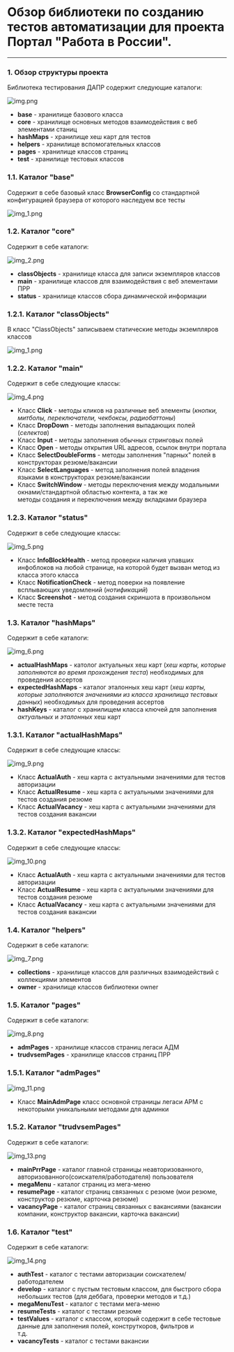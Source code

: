# Обзор библиотеки по созданию тестов автоматизации для проекта Портал "Работа в России".  

---

### 1. Обзор структуры проекта 
Библиотека тестирования ДАПР содержит следующие каталоги:  

![img.png](img.png)
* **base** - хранилище базового класса
* **core** - хранилище основных методов взаимодействия с веб элементами станиц
* **hashMaps** - хранилище хеш карт для тестов
* **helpers** - хранилище вспомогательных классов 
* **pages** - хранилище классов страниц 
* **test**  - хранилище тестовых классов

### 1.1. Каталог "base"
Содержит в себе базовый класс **BrowserConfig** со стандартной конфигурацией браузера от которого наследуем все тесты

![img_1.png](readmeResources/img_1.png)
### 1.2. Каталог "core"
Содержит в себе каталоги:  

![img_2.png](readmeResources/img_2.png)
* **classObjects** - хранилище класса для записи экземпляров классов
* **main** - хранилище классов для взаимодействия с веб элементами ПРР
* **status** - хранилище классов сбора динамической информации  

### 1.2.1. Каталог "classObjects"  
В класс "ClassObjects" записываем статические методы экземпляров классов

![img_1.png](img_1.png)
### 1.2.2. Каталог "main"  
Содержит в себе следующие классы:

![img_4.png](readmeResources/img_4.png)  
* Класс **Click** - методы кликов на различные веб элементы (_кнопки, митболы, переключатели, чекбоксы, 
радиобаттоны_)
* Класс **DropDown** - методы заполнения выпадающих полей (_селектов_)
* Класс **Input** - методы заполнения обычных стринговых полей
* Класс **Open** - методы открытия URL адресов, ссылок внутри портала
* Класс **SelectDoubleForms** - методы заполнения "парных" полей в конструкторах резюме/вакансии
* Класс **SelectLanguages** - метод заполнения полей владения языками в конструкторах резюме/вакансии
* Класс **SwitchWindow** - методы переключения между модальными окнами/стандартной областью контента, а так же  
методы создания и переключения между вкладками браузера

### 1.2.3. Каталог "status"
Содержит в себе следующие классы:  

![img_5.png](readmeResources/img_5.png)
* Класс **InfoBlockHealth** - метод проверки наличия упавших инфоблоков на любой странице, на которой будет вызван метод 
из класса этого класса  
* Класс **NotificationCheck** - метод поверки на появление всплывающих уведомлений (_нотификаций_)
* Класс **Screenshot** - метод создания скриншота в произвольном месте теста

### 1.3. Каталог "hashMaps"
Содержит в себе каталоги:  

![img_6.png](readmeResources/img_6.png)  
* **actualHashMaps** - католог актуальных хеш карт (_хеш карты, которые заполняются во время прохождения теста_)
необходимых для проведения ассертов
* **expectedHashMaps** - каталог эталонных хеш карт (_хеш карты, которые заполняются значениями из класса 
хранилища тестовых данных_) необходимых для проведения ассертов
* **hashKeys** - каталог с хранилищем класса ключей для заполнения _актуальных_ и _эталонных_ хеш карт  

### 1.3.1. Каталог "actualHashMaps"
Содержит в себе следующие классы:  

![img_9.png](readmeResources/img_9.png)
* Класс **ActualAuth** - хеш карта с актуальными значениями для тестов авторизации
* Класс **ActualResume** - хеш карта с актуальными значениями для тестов создания резюме
* Класс **ActualVacancy** - хеш карта с актуальными значениями для тестов создания вакансии

### 1.3.2. Каталог "expectedHashMaps"
Содержит в себе следующие классы:  

![img_10.png](readmeResources/img_10.png)
* Класс **ActualAuth** - хеш карта с актуальными значениями для тестов авторизации
* Класс **ActualResume** - хеш карта с актуальными значениями для тестов создания резюме
* Класс **ActualVacancy** - хеш карта с актуальными значениями для тестов создания вакансии

### 1.4. Каталог "helpers"  
Содержит в себе каталоги:  

![img_7.png](readmeResources/img_7.png)  
* **collections** - хранилище классов для различных взаимодействий с коллекциями элементов
* **owner** - хранилище классов библиотеки owner 

### 1.5. Каталог "pages"
Содержит в себе каталоги:

![img_8.png](readmeResources/img_8.png)
* **admPages** - хранилище классов страниц легаси АДМ
* **trudvsemPages** - хранилище классов страниц ПРР

### 1.5.1. Каталог "admPages"

![img_11.png](readmeResources/img_11.png)
* Класс **MainAdmPage** класс основной страницы легаси АРМ с некоторыми уникальными методами для админки

### 1.5.2. Каталог "trudvsemPages"
Содержит в себе каталоги:  

![img_13.png](readmeResources/img_13.png)
* **mainPrrPage** - каталог главной страницы неавторизованного, авторизованного(соискателя/работодателя) пользователя
* **megaMenu** - каталог страниц из мега-меню
* **resumePage** - каталог страниц связанных с резюме (мои резюме, конструктор резюме, карточка резюме)
* **vacancyPage** - каталог страниц связанных с вакансиями (вакансии компании, конструктор вакансии, карточка вакансии)  

### 1.6. Каталог "test"  
Содержит в себе каталоги:  

![img_14.png](readmeResources/img_14.png)  
* **authTest** - каталог с тестами авторизации соискателем/работодателем
* **develop** - каталог с пустым тестовым классом, для быстрого сбора небольших тестов (для деббага, проверки методов и т.д.)
* **megaMenuTest** - каталог с тестами мега-меню
* **resumeTests** - каталог с тестами резюме
* **testValues** - каталог с классом, который содержит в себе тестовые данные для заполнения полей, конструткоров, фильтров и  
т.д.
* **vacancyTests** - каталог с тестами вакансии